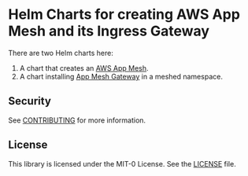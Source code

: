 # Helm Charts for creating AWS App Mesh and its Ingress Gateway

There are two Helm charts here:

1. A chart that creates an [AWS App Mesh](./mesh/README.md).
2. A chart installing [App Mesh Gateway](./gateway/README.MD) in a meshed namespace. 

## Security

See [CONTRIBUTING](CONTRIBUTING.md#security-issue-notifications) for more information.

## License

This library is licensed under the MIT-0 License. See the [LICENSE](./LICENSE) file.